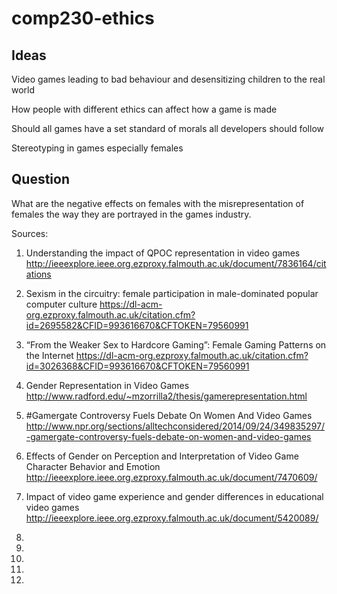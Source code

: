 # comp230-ethics
## Ideas

Video games leading to bad behaviour and desensitizing children to the real world

How people with different ethics can affect how a game is made

Should all games have a set standard of morals all developers should follow

Stereotyping in games especially females

## Question
What are the negative effects on females with the misrepresentation of females the way they are portrayed in the games industry.

Sources: 
1. Understanding the impact of QPOC representation in video games 
http://ieeexplore.ieee.org.ezproxy.falmouth.ac.uk/document/7836164/citations

2. Sexism in the circuitry: female participation in male-dominated popular computer culture
https://dl-acm-org.ezproxy.falmouth.ac.uk/citation.cfm?id=2695582&CFID=993616670&CFTOKEN=79560991

3. “From the Weaker Sex to Hardcore Gaming”: Female Gaming Patterns on the Internet
https://dl-acm-org.ezproxy.falmouth.ac.uk/citation.cfm?id=3026368&CFID=993616670&CFTOKEN=79560991

4. Gender Representation in Video Games
http://www.radford.edu/~mzorrilla2/thesis/gamerepresentation.html

5. #Gamergate Controversy Fuels Debate On Women And Video Games
http://www.npr.org/sections/alltechconsidered/2014/09/24/349835297/-gamergate-controversy-fuels-debate-on-women-and-video-games

6. Effects of Gender on Perception and Interpretation of Video Game Character Behavior and Emotion
http://ieeexplore.ieee.org.ezproxy.falmouth.ac.uk/document/7470609/

7. Impact of video game experience and gender differences in educational video games
http://ieeexplore.ieee.org.ezproxy.falmouth.ac.uk/document/5420089/

8.


9.


10.


11.


12.
